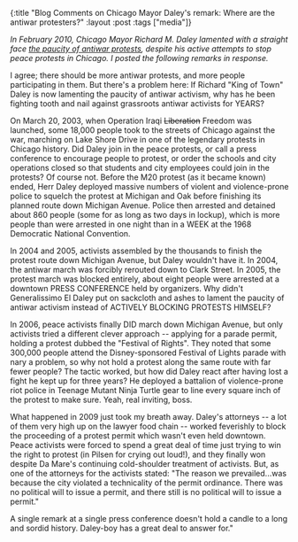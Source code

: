 {:title "Blog Comments on Chicago Mayor Daley's remark: Where are the antiwar protesters?"
:layout :post
:tags  ["media"]}

_In February 2010, Chicago Mayor Richard M. Daley lamented with a straight face [the paucity of antiwar protests](http://blogs.vocalo.org/ccahan/2010/02/mayor-daley-on-war-protests-what-happened-to-america/14738), despite his active attempts to stop peace protests in Chicago. I posted the following remarks in response._  
  
I agree; there should be more antiwar protests, and more people participating
in them. But there's a problem here: If Richard "King of Town" Daley is now
lamenting the paucity of antiwar activism, why has he been fighting tooth and
nail against grassroots antiwar activists for YEARS?  
  
On March 20, 2003, when Operation Iraqi <strike>Liberation</strike> Freedom
was launched, some 18,000 people took to the streets of Chicago against the
war, marching on Lake Shore Drive in one of the legendary protests in Chicago
history. Did Daley join in the peace protests, or call a press conference to
encourage people to protest, or order the schools and city operations closed
so that students and city employees could join in the protests? Of course not.
Before the M20 protest (as it became known) ended, Herr Daley deployed massive
numbers of violent and violence-prone police to squelch the protest at
Michigan and Oak before finishing its planned route down Michigan Avenue.
Police then arrested and detained about 860 people (some for as long as two
days in lockup), which is more people than were arrested in one night than in
a WEEK at the 1968 Democratic National Convention.  
  
In 2004 and 2005, activists assembled by the thousands to finish the protest
route down Michigan Avenue, but Daley wouldn't have it. In 2004, the antiwar
march was forcibly rerouted down to Clark Street. In 2005, the protest march
was blocked entirely, about eight people were arrested at a downtown PRESS
CONFERENCE held by organizers. Why didn't Generalissimo El Daley put on
sackcloth and ashes to lament the paucity of antiwar activism instead of
ACTIVELY BLOCKING PROTESTS HIMSELF?  
  
In 2006, peace activists finally DID march down Michigan Avenue, but only
activists tried a different clever approach -- applying for a parade permit,
holding a protest dubbed the "Festival of Rights". They noted that some
300,000 people attend the Disney-sponsored Festival of Lights parade with nary
a problem, so why not hold a protest along the same route with far fewer
people? The tactic worked, but how did Daley react after having lost a fight
he kept up for three years? He deployed a battalion of violence-prone riot
police in Teenage Mutant Ninja Turtle gear to line every square inch of the
protest to make sure. Yeah, real inviting, boss.  
  
What happened in 2009 just took my breath away. Daley's attorneys -- a lot of
them very high up on the lawyer food chain -- worked feverishly to block the
proceeding of a protest permit which wasn't even held downtown. Peace
activists were forced to spend a great deal of time just trying to win the
right to protest (in Pilsen for crying out loud!), and they finally won
despite Da Mare's continuing cold-shoulder treatment of activists. But, as one
of the attorneys for the activists stated: "The reason we prevailed...was
because the city violated a technicality of the permit ordinance. There was no
political will to issue a permit, and there still is no political will to
issue a permit."  
  
A single remark at a single press conference doesn't hold a candle to a long
and sordid history. Daley-boy has a great deal to answer for."

